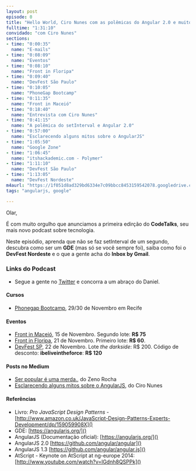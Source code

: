 ```yaml
---
layout: post
episode: 0
title: "Hello World, Ciro Nunes com as polêmicas do Angular 2.0 e muito Google!"
fulltime: "1:31:10"
convidado: "com Ciro Nunes"
sections:
- time: "0:00:35"
  name: "E-mails"
- time: "0:08:09"
  name: "Eventos"
- time: "0:08:10"
  name: "Front in Floripa"
- time: "0:09:40"
  name: "DevFest São Paulo"
- time: "0:10:05"
  name: "PhoneGap Bootcamp"
- time: "0:11:35"
  name: "Front in Maceió"
- time: "0:18:40"
  name: "Entrevista com Ciro Nunes"
- time: "0:41:15"
  name: "A polêmica do setInterval e Angular 2.0"
- time: "0:57:00"
  name: "Esclarecendo alguns mitos sobre o AngularJS"
- time: "1:05:50"
  name: "Google Zone"
- time: "1:06:45"
  name: "itshackademic.com - Polymer"
- time: "1:11:10"
  name: "DevFest São Paulo"
- time: "1:13:05"
  name: "DevFest Nordeste"
m4aurl: "https://1f051d8ad329bd6334e7c09bbcc8453159542078.googledrive.com/host/0B4lC7swar5_0cU9fWVhqY3piMHc/0.m4a"
tags: "angularjs, google"

---
```


Olar,

É com muito orgulho que anunciamos a primeira edirção do **CodeTalks**, seu mais novo podcast sobre tecnologia.

Neste episódio, aprenda que não se faz setInterval de um segundo, descubra como ser um **GDE** (mas só se você sempre foi), saiba como foi o **DevFest Nordeste** e o que a gente acha do **Inbox by Gmail**.

### Links do Podcast
- Segue a gente no [Twitter](http://twitter.com/codetalks_pod) e concorra a um abraço do Daniel.

#### Cursos
- [Phonegap Bootcamp](http://phonegapbootcamp.io), 29/30 de Novembro em Recife

#### Eventos
- [Front in Maceió](http://frontinmaceio.com.br/), 15 de Novembro. Segundo lote: **R$ 75**
- [Front in Floripa](http://frontinfloripa.com.br/), 21 de Novembro. Primeiro lote: **R$ 60**.
- [DevFest SP](http://sp.devfest.com.br), 22 de Novembro. Lote *the darkside*: R$ 200. Código de desconto: **ibeliveintheforce**: **R$ 120**

#### Posts no Medium
- [Ser popular é uma merda.](https://medium.com/@zenorocha/ser-popular-e-uma-merda-b739836e4407), do Zeno Rocha
- [Esclarecendo alguns mitos sobre o AngularJS](https://medium.com/@cironunesdev/esclarecendo-alguns-mitos-sobre-o-angularjs-1643d4317e75), do Ciro Nunes

#### Referências
- Livro: *Pro JavaScript Design Patterns* - [http://www.amazon.co.uk/JavaScript-Design-Patterns-Experts-Development/dp/159059908X]()
- GDE: [https://angularjs.org/]()
- AngularJS (Documentação oficial): [https://angularjs.org/]()
- AngularJS 2.0 [https://github.com/angular/angular]()
- AngularJS 1.3 [https://github.com/angular/angular.js]()
- AtScript - Keynote on AtScript at ng-europe 2014: [http://www.youtube.com/watch?v=lGdnh8QSPPk]()